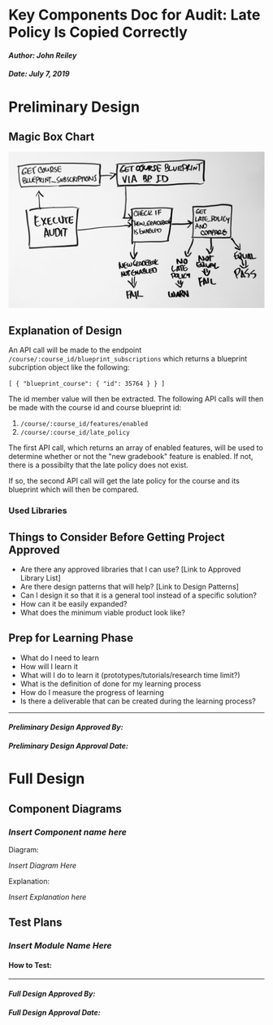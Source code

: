 # Key Components Doc for Audit: Late Policy Is Copied Correctly
#### *Author: John Reiley*
#### *Date: July 7, 2019*

# Preliminary Design

## Magic Box Chart

![alt text](late-policy-is-copied-correctly.jpg)

<!-- Think through the process as much as makes sense, and then create a magic box chart with the whiteboard and place it here. -->

## Explanation of Design

An API call will be made to the endpoint `/course/:course_id/blueprint_subscriptions` which returns a blueprint subcription object like the following:  

`[ { "blueprint_course": { "id": 35764 } } ]`

The id member value will then be extracted. The following API calls will then be made with the course id and course blueprint id:  
1. `/course/:course_id/features/enabled`  
2. `/course/:course_id/late_policy`

The first API call, which returns an array of enabled features, will be used to determine whether or not the "new gradebook" feature is enabled. If not, there is a possibilty that the late policy does not exist.   

If so, the second API call will get the late policy for the course and its blueprint which will then be compared.            

### Used Libraries

## Things to Consider Before Getting Project Approved
- Are there any approved libraries that I can use? [Link to Approved Library List]
- Are there design patterns that will help?  [Link to Design Patterns]
- Can I design it so that it is a general tool instead of a specific solution?
- How can it be easily expanded?
- What does the minimum viable product look like?

## Prep for Learning Phase
- What do I need to learn
- How will I learn it
- What will I do to learn it (prototypes/tutorials/research time limit?)
- What is the definition of done for my learning process
- How do I measure the progress of learning
- Is there a deliverable that can be created during the learning process?

-----

#### *Preliminary Design Approved By:* 
#### *Preliminary Design Approval Date:*

# Full Design

## Component Diagrams
<!-- Diagrams and companion explanations for all Key Components.
These would include information about inputs, outputs, and what a function does for every major function. -->

<!-- For each component, the following template will be followed: (In other words, the template below will repeat for each component)-->

### *Insert Component name here*

Diagram:

*Insert Diagram Here*

Explanation:

*Insert Explanation here*

<!-- For a future release:
## Test Plans
For each major function the test plan template will be as follows (in other words the template below will repeat for each test) 
### *Insert name of component here (e.g. convertIdToCourseObject function)*
#### Test 1: *Insert Test name here*
Summary: 
 *Insert Test Summary Here*
 Type: *Insert Type here (Unit Test, Manual Test, Selenium/Puppeteer test (Overkill?))* 
Procedure:
1. *Insert Steps here*
1. *and here*
1. *and here*
Expected Outcome:
*Insert Expected Outcome here*
-->

## Test Plans

### *Insert Module Name Here*
#### How to Test:





-----

#### *Full Design Approved By:* 
#### *Full Design Approval Date:*


<!-- Diagram Types:
 - Data Flow (I think this will be the most popular)
 - Structure Charts (This is really good for showing input and output of every function)
 - UML Class Diagram (a must for object oriented projects) -->